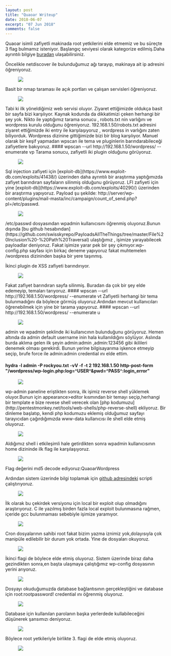 ```yaml
---
layout: post
title: "Quaoar Writeup"
date: 2018-06-07
excerpt: "07 Jun 2018"
comments: false
---
```

Quaoar isimli zafiyetli makinada root yetkilerini elde etmemiz ve bu süreçte 3 flag bulmamız isteniyor. Başlangıç seviyesi olarak kategorize edilmiş.Daha ayrıntılı bilgiye [buradan](https://www.vulnhub.com/entry/hackfest2016-quaoar,180/) ulaşabilirsiniz.

Öncelikle netdiscover ile bulunduğumuz ağı tarayıp, makinaya ait ip adresini öğreniyoruz.
<figure >
    <img src="/assets/img/quaoraip.png">
</figure>
Basit bir nmap taraması ile açık portları ve çalışan servisleri öğreniyoruz.
<figure >
    <img src="/assets/img/quaoranmap.png">
</figure>
Tabi ki ilk yöneldiğimiz web servisi  oluyor. Ziyaret ettiğimizde oldukça basit bir sayfa bizi karşılıyor. Kaynak kodunda da dikkatimizi çeken herhangi bir şey yok.
Nikto ile yaptığımız tarama sonucu , robots.txt nin varlığını ve wordpress kurulu olduğunu öğreniyoruz.
192.168.1.50/robots.txt adresini ziyaret ettiğimizde iki entry ile karşılaşıyoruz , wordpress in varlığını zaten biliyorduk. Wordpress dizinine gittiğimizde bizi bir blog karşılıyor. Manuel olarak bir keşif yapmadan  wpscan ile tema ve pluginlerin barındarabileceği zafiyetlere bakıyoruz. 
#### wpscan --url http://192.168.1.50/wordpress/ --enumerate vp  
Tarama sonucu, zafiyetli iki plugin olduğunu görüyoruz.
<figure >
    <img src="/assets/img/quaorawpscan.png">
</figure>
Sql injection zafiyeti için [exploit-db](https://www.exploit-db.com/exploits/41438/) üzerinden daha ayrıntılı bir araştırma yaptığımızda zafiyet barındıran sayfaların silinmiş olduğunu görüyoruz.
LFI zafiyeti için yine [exploit-db](https://www.exploit-db.com/exploits/40290/) üzerinden bir araştırma yapıyoruz.
Payload şu şekilde:
http://server/wp-content/plugins/mail-masta/inc/campaign/count_of_send.php?pl=/etc/passwd.
<figure >
    <img src="/assets/img/quaoralfi.png">
</figure>
/etc/passwd dosyasından wpadmin kullanıcısını öğrenmiş oluyoruz.Bunun dışında [bu github hesabından](https://github.com/swisskyrepo/PayloadsAllTheThings/tree/master/File%20Inclusion%20-%20Path%20Traversal) ulaştığımız , işimize yarayabilecek payloadlar deniyoruz. Fakat işimize yarar pek bir şey çıkmıyor.wp-config.php sayfası için birkaç deneme yapıyoruz fakat muhtemelen /wordpress dizininden başka bir yere taşınmış.

İkinci plugin de XSS zafiyeti barındırıyor.
<figure >
    <img src="/assets/img/quaorawpscan2.png">
</figure>
Fakat zafiyet barındıran sayfa silinmiş. Buradan da çok bir şey elde edemeyip, temaları tarıyoruz. 
#### wpscan --url http://192.168.1.50/wordpress/ --enumerate vt
Zafiyetli herhangi bir tema bulunmadığını da böylece görmüş oluyoruz.Ardından mevcut kullanıcıları öğrenebilmek için yine bir tarama yapıyoruz. 
#### wpscan --url http://192.168.1.50/wordpress/ --enumerate u
<figure >
    <img src="/assets/img/quaorawpscan3.png">
</figure>
admin ve wpadmin şeklinde iki kullanıcının bulunduğunu görüyoruz. Hemen altında da admin default username inin hala kullanıldığını söylüyor. Aslında burda aklıma gelen ilk şeyin admin:admin ,admin:123456 gibi ikilileri denemek olması gerekirdi. Bunun yerine bilgisayarıma işkence etmeyip seçip, brufe force ile admin:admin credential ını elde ettim.

#### hydra -l admin -P rockyou.txt -vV -f -t 2 192.168.1.50 http-post-form "/wordpress/wp-login.php:log=^USER^&pwd=^PASS^:login_error"
<figure >
    <img src="/assets/img/giphy.gif">
</figure>
wp-admin paneline eriştikten sonra, ilk işimiz reverse shell yüklemek oluyor.Bunun için appearance>editor kısmından bir temayı seçip,herhangi bir template e bize revese shell verecek olan [php kodumuzu](http://pentestmonkey.net/tools/web-shells/php-reverse-shell) ekliyoruz. 
Bir dinleme başlatıp, kendi php kodumuzu eklemiş olduğumuz sayfayı tarayıcıdan çağırdığımızda www-data kullanıcısı ile shell elde etmiş oluyoruz.
<figure >
    <img src="/assets/img/quaorashell.png">
</figure>
Aldığımız shell i etkileşimli  hale getirdikten sonra wpadmin kullanıcısının home dizininde ilk flag ile karşılaşıyoruz.
<figure >
    <img src="/assets/img/quaoraspawn.png">
</figure>
Flag değerini md5 decode ediyoruz:QuaoarWordpress

Ardından sistem üzerinde bilgi toplamak için [github adresindeki](https://github.com/rebootuser/LinEnum/blob/master/LinEnum.sh) scripti çalıştırıyoruz.

<figure >
    <img src="/assets/img/quaoarsystem.png">
</figure>

İlk olarak bu çekirdek versiyonu için local bir exploit olup olmadığını araştırıyoruz. C ile yazılmış birden fazla local exploit bulunmasına rağmen, içeride gcc bulunmaması sebebiyle işimize yaramıyor.
<figure >
    <img src="/assets/img/quaoracron.png">
</figure>
Cron dosyalarının sahibi root fakat bizim yazma iznimiz yok,dolayısıyla çok manipüle edilebilir bir durum yok ortada. Yine de dosyaları okuyoruz.
<figure >
    <img src="/assets/img/quaoracron2.png">
</figure>
İkinci flagi de böylece elde etmiş oluyoruz. Sistem üzerinde biraz daha gezindikten sonra,en başta ulaşmaya çalıştığımız wp-config dosyasının yerini arıyoruz.
<figure >
    <img src="/assets/img/quaorafind.png">
</figure>
Dosyayı okuduğumuzda database bağlantısının gerçekleştiğini ve database için root:rootpassword! credential ını öğrenmiş oluyoruz.
<figure >
    <img src="/assets/img/quaoracrential.png">
</figure>
Database için kullanılan parolanın başka yerlerdede kullabileceğini düşünerek şansımızı deniyoruz.
<figure >
    <img src="/assets/img/quaoraroot.png">
</figure>
Böylece root yetkileriyle birlikte 3. flagi de elde etmiş oluyoruz. 
<figure >
    <img src="/assets/img/happy.gif">
</figure>
